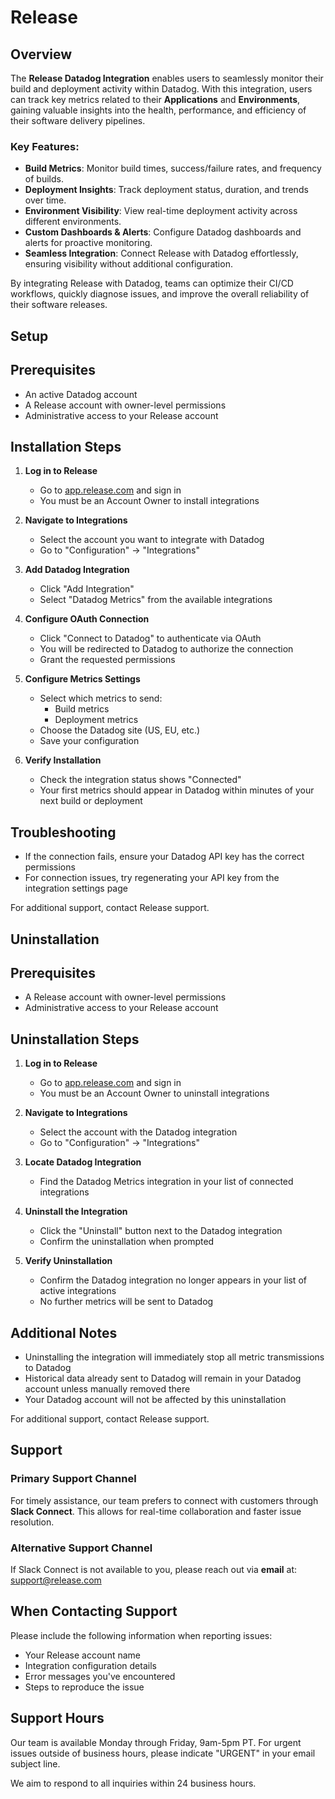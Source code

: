 # Release

## Overview

The **Release Datadog Integration** enables users to seamlessly monitor their build and deployment activity within Datadog. With this integration, users can track key metrics related to their **Applications** and **Environments**, gaining valuable insights into the health, performance, and efficiency of their software delivery pipelines.

### **Key Features:**

-   **Build Metrics**: Monitor build times, success/failure rates, and frequency of builds.
-   **Deployment Insights**: Track deployment status, duration, and trends over time.
-   **Environment Visibility**: View real-time deployment activity across different environments.
-   **Custom Dashboards & Alerts**: Configure Datadog dashboards and alerts for proactive monitoring.
-   **Seamless Integration**: Connect Release with Datadog effortlessly, ensuring visibility without additional configuration.

By integrating Release with Datadog, teams can optimize their CI/CD workflows, quickly diagnose issues, and improve the overall reliability of their software releases.

## Setup

## Prerequisites
- An active Datadog account
- A Release account with owner-level permissions
- Administrative access to your Release account

## Installation Steps

1. **Log in to Release**
   - Go to [app.release.com][1] and sign in
   - You must be an Account Owner to install integrations

2. **Navigate to Integrations**
   - Select the account you want to integrate with Datadog
   - Go to "Configuration" → "Integrations"

3. **Add Datadog Integration**
   - Click "Add Integration"
   - Select "Datadog Metrics" from the available integrations

4. **Configure OAuth Connection**
   - Click "Connect to Datadog" to authenticate via OAuth
   - You will be redirected to Datadog to authorize the connection
   - Grant the requested permissions

5. **Configure Metrics Settings**
   - Select which metrics to send:
     - Build metrics
     - Deployment metrics
   - Choose the Datadog site (US, EU, etc.)
   - Save your configuration

6. **Verify Installation**
   - Check the integration status shows "Connected"
   - Your first metrics should appear in Datadog within minutes of your next build or deployment

## Troubleshooting

- If the connection fails, ensure your Datadog API key has the correct permissions
- For connection issues, try regenerating your API key from the integration settings page

For additional support, contact Release support.

## Uninstallation

## Prerequisites
- A Release account with owner-level permissions
- Administrative access to your Release account

## Uninstallation Steps

1. **Log in to Release**
   - Go to [app.release.com][1] and sign in
   - You must be an Account Owner to uninstall integrations

2. **Navigate to Integrations**
   - Select the account with the Datadog integration
   - Go to "Configuration" → "Integrations"

3. **Locate Datadog Integration**
   - Find the Datadog Metrics integration in your list of connected integrations

4. **Uninstall the Integration**
   - Click the "Uninstall" button next to the Datadog integration
   - Confirm the uninstallation when prompted

5. **Verify Uninstallation**
   - Confirm the Datadog integration no longer appears in your list of active integrations
   - No further metrics will be sent to Datadog

## Additional Notes
- Uninstalling the integration will immediately stop all metric transmissions to Datadog
- Historical data already sent to Datadog will remain in your Datadog account unless manually removed there
- Your Datadog account will not be affected by this uninstallation

For additional support, contact Release support.

## Support

### Primary Support Channel
For timely assistance, our team prefers to connect with customers through **Slack Connect**. This allows for real-time collaboration and faster issue resolution.

### Alternative Support Channel
If Slack Connect is not available to you, please reach out via **email** at:
support@release.com

## When Contacting Support
Please include the following information when reporting issues:
- Your Release account name
- Integration configuration details
- Error messages you've encountered
- Steps to reproduce the issue

## Support Hours
Our team is available Monday through Friday, 9am-5pm PT. For urgent issues outside of business hours, please indicate "URGENT"
in your email subject line.

We aim to respond to all inquiries within 24 business hours.


[1]: https://app.release.com